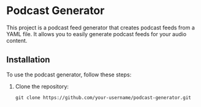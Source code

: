 # Podcast Generator

This project is a podcast feed generator that creates podcast feeds from a YAML file. It allows you to easily generate podcast feeds for your audio content.

## Installation

To use the podcast generator, follow these steps:

1. Clone the repository:

   ```shell
   git clone https://github.com/your-username/podcast-generator.git
